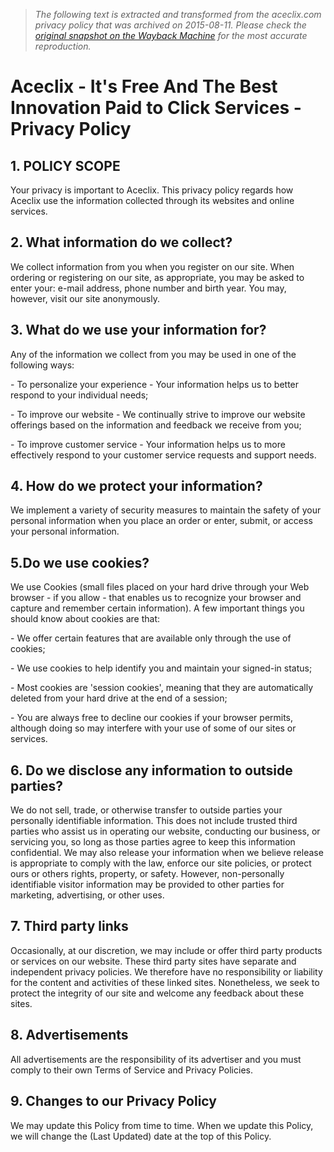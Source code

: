 > *The following text is extracted and transformed from the aceclix.com privacy policy that was archived on 2015-08-11. Please check the [original snapshot on the Wayback Machine](https://web.archive.org/web/20150811064639id_/http%3A//www.aceclix.com/privacy.php) for the most accurate reproduction.*

# Aceclix - It's Free And The Best Innovation Paid to Click Services - Privacy Policy

  


## 1\. POLICY SCOPE

Your privacy is important to Aceclix. This privacy policy regards how Aceclix use the information collected through its websites and online services.

## 2\. What information do we collect?

We collect information from you when you register on our site. When ordering or registering on our site, as appropriate, you may be asked to enter your: e-mail address, phone number and birth year. You may, however, visit our site anonymously.

## 3\. What do we use your information for?

Any of the information we collect from you may be used in one of the following ways:

\- To personalize your experience - Your information helps us to better respond to your individual needs;

\- To improve our website - We continually strive to improve our website offerings based on the information and feedback we receive from you;

\- To improve customer service - Your information helps us to more effectively respond to your customer service requests and support needs.

## 4\. How do we protect your information?

We implement a variety of security measures to maintain the safety of your personal information when you place an order or enter, submit, or access your personal information.

## 5.Do we use cookies? 

We use Cookies (small files placed on your hard drive through your Web browser - if you allow - that enables us to recognize your browser and capture and remember certain information). A few important things you should know about cookies are that:

\- We offer certain features that are available only through the use of cookies;

\- We use cookies to help identify you and maintain your signed-in status;

\- Most cookies are 'session cookies', meaning that they are automatically deleted from your hard drive at the end of a session;

\- You are always free to decline our cookies if your browser permits, although doing so may interfere with your use of some of our sites or services.

## 6\. Do we disclose any information to outside parties? 

We do not sell, trade, or otherwise transfer to outside parties your personally identifiable information. This does not include trusted third parties who assist us in operating our website, conducting our business, or servicing you, so long as those parties agree to keep this information confidential. We may also release your information when we believe release is appropriate to comply with the law, enforce our site policies, or protect ours or others rights, property, or safety. However, non-personally identifiable visitor information may be provided to other parties for marketing, advertising, or other uses.

## 7\. Third party links 

Occasionally, at our discretion, we may include or offer third party products or services on our website. These third party sites have separate and independent privacy policies. We therefore have no responsibility or liability for the content and activities of these linked sites. Nonetheless, we seek to protect the integrity of our site and welcome any feedback about these sites.

## 8\. Advertisements

All advertisements are the responsibility of its advertiser and you must comply to their own Terms of Service and Privacy Policies.

## 9\. Changes to our Privacy Policy

We may update this Policy from time to time. When we update this Policy, we will change the (Last Updated) date at the top of this Policy.
